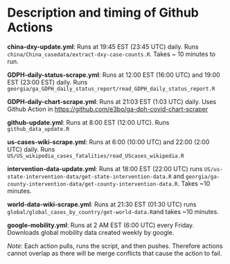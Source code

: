 # Description and timing of Github Actions

**china-dxy-update.yml**: Runs at 19:45 EST (23:45 UTC) daily. Runs `china/China_casedata/extract-dxy-case-counts.R`. Takes ~ 10 minutes to run.

**GDPH-daily-status-scrape.yml**: Runs at 12:00 EST (16:00 UTC) and 19:00 EST (23:00 EST) daily. Runs `georgia/ga_GDPH_daily_status_report/read_GDPH_daily_status_report.R`

**GDPH-daily-chart-scrape.yml**: Runs at 21:03 EST (1:03 UTC) daily. Uses Github Action in https://github.com/e3bo/ga-dph-covid-chart-scraper

**github-update.yml**: Runs at 8:00 EST (12:00 UTC). Runs `github_data_update.R`

**us-cases-wiki-scrape.yml**: Runs at 6:00 (10:00 UTC) and 22:00 (2:00 UTC) daily. Runs `US/US_wikipedia_cases_fatalities/read_UScases_wikipedia.R`

**intervention-data-update.yml**: Runs at 18:00 EST (22:00 UTC) runs `US/us-state-intervention-data/get-state-intervention-data.R` and `georgia/ga-county-intervention-data/get-county-intervention-data.R`. Takes ~10 minutes.

**world-data-wiki-scrape.yml**: Runs at 21:30 EST (01:30 UTC) runs `global/global_cases_by_country/get-world-data.R`and takes ~10 minutes.

**google-mobility.yml**: Runs at 2 AM EST (6:00 UTC) every Friday. Downloads global mobility data created weekly by google.

*Note*: Each action pulls, runs the script, and then pushes. Therefore actions cannot overlap as there will be merge conflicts that cause the action to fail.
